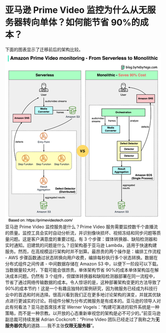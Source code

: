 # 亚马逊 Prime Video 监控为什么从无服务器转向单体？如何能节省 90%的成本？

下面的图表显示了迁移前后的架构比较。![](../images/serverless-to-monolithic.jpeg)亚马逊 Prime Video 监控服务是什么？Prime Video 服务需要监控数千个直播流的质量。监控工具会实时自动分析流，并识别像块损坏、视频冻结和同步问题等质量问题。这是客户满意度的重要过程。有 3 个步骤：媒体转换器、缺陷检测器和实时通知。旧建筑的问题是什么？旧架构基于亚马逊 Lambda，适用于快速构建服务。然而，在高规模运行架构时并不划算。最昂贵的两个操作是：编排工作流程 - AWS 步骤函数通过状态转换向用户收费，编排每秒执行多个状态转换。数据在分布式组件之间传递 - 中间数据存储在 Amazon S3 中，以便下一阶段可以下载。当数据量较大时，下载可能会很昂贵。单体架构节省 90%的成本单体架构旨在解决成本问题。仍然有 3 个组件，但媒体转换器和缺陷检测器部署在同一流程中，节省了通过网络传输数据的成本。令人惊讶的是，这种部署架构变更的方法导致了 90%的成本节约！这是一个有趣且独特的案例研究，因为微服务已经成为科技行业中的首选和时尚选择。很高兴看到我们正在更多地讨论架构的演变，并就其优缺点进行更诚实的讨论。将组件分解为分布式微服务是有成本的。亚马逊的领导人对此有何看法？亚马逊首席技术官 Werner Vogels：“构建可演进的软件系统是一种策略，而不是一种宗教。以开放的心态重新审视您的架构是必不可少的。”前亚马逊副总裁可持续发展 Adrian Cockcroft：“Prime Video 团队已经走过了我称之为**无服务器优先**的道路……我不主张**仅限无服务器**”。